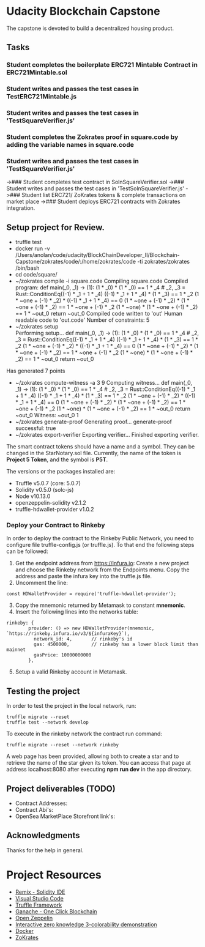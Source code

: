 # Udacity Blockchain Capstone
The capstone is devoted to build a decentralized housing product. 

## Tasks
### Student completes the boilerplate ERC721 Mintable Contract in ERC721Mintable.sol
### Student writes and passes the test cases in TestERC721Mintable.js
### Student writes and passes the test cases in 'TestSquareVerifier.js'


### Student completes the Zokrates proof in square.code by adding the variable names in square.code
### Student writes and passes the test cases in 'TestSquareVerifier.js'

->### Student completes test contract in SolnSquareVerifier.sol
->### Student writes and passes the test cases in 'TestSolnSquareVerifier.js'
->### Student list ERC721/ ZoKrates tokens & complete transactions on market place 
->### Student deploys ERC721 contracts with Zokrates integration.

## Setup project for Review.
- truffle test
- docker run -v /Users/anolan/code/udacity/BlockChainDeveloper_II/Blockchain-Capstone/zokrates/code/:/home/zokrates/code -ti zokrates/zokrates /bin/bash
- cd code/square/
- ~/zokrates compile -i square.code 
Compiling square.code
Compiled program:
def main(_0, _1) -> (1):
        (1 * _0) * (1 * _0) == 1 * _4
        # _2, _3 = Rust::ConditionEq((-1) * _1 + 1 * _4)
        ((-1) * _1 + 1 * _4) * (1 * _3) == 1 * _2
        (1 * ~one + (-1) * _2) * ((-1) * _1 + 1 * _4) == 0
        (1 * ~one + (-1) * _2) * (1 * ~one + (-1) * _2) == 1 * ~one + (-1) * _2
        (1 * ~one) * (1 * ~one + (-1) * _2) == 1 * ~out_0
         return ~out_0
Compiled code written to 'out'
Human readable code to 'out.code'
Number of constraints: 5
- ~/zokrates setup                  
Performing setup...
def main(_0, _1) -> (1):
        (1 * _0) * (1 * _0) == 1 * _4
        # _2, _3 = Rust::ConditionEq((-1) * _1 + 1 * _4)
        ((-1) * _1 + 1 * _4) * (1 * _3) == 1 * _2
        (1 * ~one + (-1) * _2) * ((-1) * _1 + 1 * _4) == 0
        (1 * ~one + (-1) * _2) * (1 * ~one + (-1) * _2) == 1 * ~one + (-1) * _2
        (1 * ~one) * (1 * ~one + (-1) * _2) == 1 * ~out_0
         return ~out_0
<!--WARNING: You are using the G16 scheme which is subject to malleability. See zokrates.github.io/reference/proving_schemes.html#g16-malleability for implications.-->
Has generated 7 points
- ~/zokrates compute-witness -a 3 9
Computing witness...
def main(_0, _1) -> (1):
        (1 * _0) * (1 * _0) == 1 * _4
        # _2, _3 = Rust::ConditionEq((-1) * _1 + 1 * _4)
        ((-1) * _1 + 1 * _4) * (1 * _3) == 1 * _2
        (1 * ~one + (-1) * _2) * ((-1) * _1 + 1 * _4) == 0
        (1 * ~one + (-1) * _2) * (1 * ~one + (-1) * _2) == 1 * ~one + (-1) * _2
        (1 * ~one) * (1 * ~one + (-1) * _2) == 1 * ~out_0
         return ~out_0
Witness: 
~out_0 1
- ~/zokrates generate-proof
Generating proof...
generate-proof successful: true
- ~/zokrates export-verifier
Exporting verifier...
Finished exporting verifier.





The smart contract tokens should have a name and a symbol. They can be changed in the StarNotary.sol file.
Currently, the name of the token is **Project 5 Token**, and the symbol is **P5T**.

The versions or the packages installed are:
- Truffle v5.0.7 (core: 5.0.7)
- Solidity v0.5.0 (solc-js)
- Node v10.13.0
- openzeppelin-solidity v2.1.2
- truffle-hdwallet-provider v1.0.2

### Deploy your Contract to Rinkeby

In order to deploy the contract to the Rinkeby Public Network, you need to configure file truffle-config.js (or truffle.js). 
To that end the following steps can be followed:
1. Get the endpoint address from https://infura.io: Create a new project and choose the Rinkeby network from the Endpoints menu. Copy the address and paste the infura key into the truffle.js file. 
2. Uncomment the line: 
```
const HDWalletProvider = require('truffle-hdwallet-provider'); 
```
3. Copy the mnemonic returned by Metamask to constant __mnemonic__. 
4. Insert the following lines into the networks table:
```
rinkeby: {
        provider: () => new HDWalletProvider(mnemonic, `https://rinkeby.infura.io/v3/${infuraKey}`),
          network_id: 4,       // rinkeby's id
          gas: 4500000,        // rinkeby has a lower block limit than mainnet
          gasPrice: 10000000000
        },
```
5. Setup a valid Rinkeby account in Metamask.

## Testing the project
In order to test the project in the local network, run:
```
truffle migrate --reset
truffle test --network develop
```
To execute in the rinkeby network the contract run command:
```
truffle migrate --reset --network rinkeby
```
A web page has been provided, allowing both to create a star and to retrieve the name of the star given its token.
You can access that page at address localhost:8080 after executing __npm run dev__ in the app directory. 

## Project deliverables (TODO)
- Contract Addresses: 
- Contract Abi's:  
- OpenSea MarketPlace Storefront link's:

## Acknowledgments
Thanks for the help in general.

# Project Resources
* [Remix - Solidity IDE](https://remix.ethereum.org/)
* [Visual Studio Code](https://code.visualstudio.com/)
* [Truffle Framework](https://truffleframework.com/)
* [Ganache - One Click Blockchain](https://truffleframework.com/ganache)
* [Open Zeppelin ](https://openzeppelin.org/)
* [Interactive zero knowledge 3-colorability demonstration](http://web.mit.edu/~ezyang/Public/graph/svg.html)
* [Docker](https://docs.docker.com/install/)
* [ZoKrates](https://github.com/Zokrates/ZoKrates)
